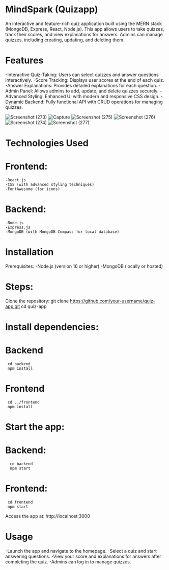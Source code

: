 # MindSpark (Quizapp)

An interactive and feature-rich quiz application built using the MERN stack (MongoDB, Express, React, Node.js). This app allows users to take quizzes, track their scores, and view explanations for answers. Admins can manage quizzes, including creating, updating, and deleting them.

# Features 
 -Interactive Quiz-Taking: Users can select quizzes and answer questions interactively.
 -Score Tracking: Displays user scores at the end of each quiz.
 -Answer Explanations: Provides detailed explanations for each question.
 -Admin Panel: Allows admins to add, update, and delete quizzes securely.
 -Advanced Styling: Enhanced UI with modern and responsive CSS design.
 -Dynamic Backend: Fully functional API with CRUD operations for managing quizzes.

![Screenshot (273)](https://github.com/user-attachments/assets/995c84bf-aa62-4893-ab08-267cebb55ef0)
![Capture](https://github.com/user-attachments/assets/3e072827-593a-4883-af21-2611375b7530)
![Screenshot (275)](https://github.com/user-attachments/assets/7839e350-a599-41dd-94c6-7f0dc23acd1a)
![Screenshot (276)](https://github.com/user-attachments/assets/60d27533-f928-4989-9043-e94cc8311e14)
![Screenshot (274)](https://github.com/user-attachments/assets/91cb959d-8c4a-4de3-ace3-18ca0bee8853)
![Screenshot (277)](https://github.com/user-attachments/assets/f3577992-e4d1-436b-a9f2-16fdc19cdd74)

 # Technologies Used
  # Frontend:
    -React.js
    -CSS (with advanced styling techniques)
    -FontAwesome (for icons)
  # Backend:
    -Node.js
    -Express.js
    -MongoDB (with MongoDB Compass for local database)

# Installation
  Prerequisites:
    -Node.js (version 16 or higher)
    -MongoDB (locally or hosted)

# Steps:
Clone the repository:
    git clone https://github.com/your-username/quiz-app.git
    cd quiz-app
    
# Install dependencies:
   # Backend
     cd backend
     npm install
   # Frontend
     cd ../frontend
     npm install
# Start the app:
   # Backend:
      cd backend
      npm start
   # Frontend:
     cd frontend
     npm start
     
Access the app at: http://localhost:3000

# Usage
 -Launch the app and navigate to the homepage.
 -Select a quiz and start answering questions.
 -View your score and explanations for answers after completing the quiz.
 -Admins can log in to manage quizzes.
    
    


